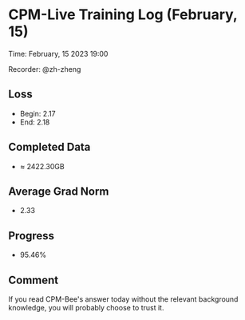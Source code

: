 
# CPM-Live Training Log (February, 15)

Time: February, 15 2023 19:00

Recorder: @zh-zheng

## Loss
- Begin: 2.17
- End: 2.18
	
## Completed Data
- $\approx$ 2422.30GB

## Average Grad Norm
- 2.33

## Progress
- 95.46%

## Comment

If you read CPM-Bee's answer today without the relevant background knowledge, you will probably choose to trust it.
